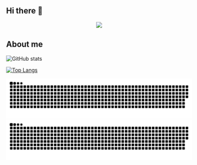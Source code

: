 
## Hi there 👋

<p align="center">
<img src = "https://user-images.githubusercontent.com/74038190/212750155-3ceddfbd-19d3-40a3-87af-8d329c8323c4.gif"></img>
</p>




## About me

![GitHub stats](https://github-readme-stats.vercel.app/api?username=cloud99011&theme=dark&show_icons=true)

[![Top Langs](https://github-readme-stats.vercel.app/api/top-langs/?username=cloud99011&layout=compact&theme=dark)](https://github.com/anuraghazra/github-readme-stats)






![github contribution grid snake animation](https://raw.githubusercontent.com/teuchezh/teuchezh/output/github-contribution-grid-snake-dark.svg#gh-dark-mode-only)![github contribution grid snake animation](https://raw.githubusercontent.com/teuchezh/teuchezh/output/github-contribution-grid-snake.svg#gh-light-mode-only)